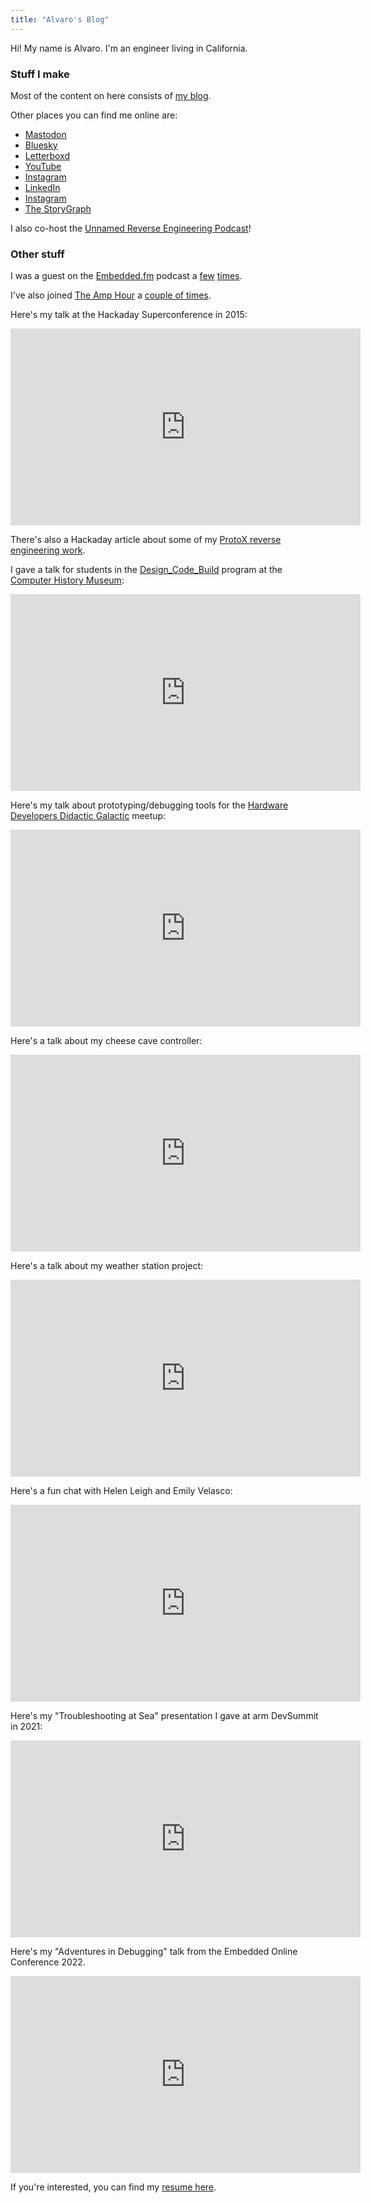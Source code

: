 ```yaml
---
title: "Alvaro's Blog"
---
```


Hi! My name is Alvaro. I'm an engineer living in California. 

### Stuff I make

Most of the content on here consists of [my blog][13].

Other places you can find me online are:
* [Mastodon][14]
* [Bluesky][15]
* [Letterboxd][1]
* [YouTube][2]
* [Instagram][17]
* [LinkedIn][18]
* [Instagram][17]
* [The StoryGraph][21]

I also co-host the [Unnamed Reverse Engineering Podcast][16]!
 
### Other stuff

I was a guest on the [Embedded.fm][7] podcast a [few][19] [times][20].

I've also joined [The Amp Hour][22] a [couple of times][23].


Here's my talk at the Hackaday Superconference in 2015:
<div align="center"><iframe width="560" height="315" src="https://www.youtube-nocookie.com/embed/qSHjzEO5CiE" frameborder="0" allow="encrypted-media; picture-in-picture" allowfullscreen></iframe></div>

There's also a Hackaday article about some of my [ProtoX reverse engineering work][8].

I gave a talk for students in the [Design_Code_Build][10] program at the [Computer History Museum][11]:
<div align="center"><iframe width="560" height="315" src="https://www.youtube-nocookie.com/embed/DQfIiqJCglA" frameborder="0" allow="encrypted-media; picture-in-picture" allowfullscreen></iframe></div>

Here's my talk about prototyping/debugging tools for the [Hardware Developers Didactic Galactic][12] meetup:
<div align="center"><iframe width="560" height="315" src="https://www.youtube-nocookie.com/embed/BQbZaITPuaA" frameborder="0" allow="encrypted-media; picture-in-picture" allowfullscreen></iframe></div>

Here's a talk about my cheese cave controller:
<div align="center"><iframe width="560" height="315" src="https://www.youtube.com/embed/xQfpvQGZDhU" frameborder="0" allow="encrypted-media; picture-in-picture" allowfullscreen></iframe></div>

Here's a talk about my weather station project:
<div align="center"><iframe width="560" height="315" src="https://www.youtube.com/embed/u2_glYECyDI" frameborder="0" allow="encrypted-media; picture-in-picture" allowfullscreen></iframe></div>

Here's a fun chat with Helen Leigh and Emily Velasco:
<div align="center"><iframe width="560" height="315" src="https://www.youtube.com/embed/UoC0vKWsjGY" frameborder="0" allow="encrypted-media; picture-in-picture" allowfullscreen></iframe></div>

Here's my "Troubleshooting at Sea" presentation I gave at arm DevSummit in 2021:
<div align="center"><iframe width="560" height="315" src="https://www.youtube.com/embed/h--vh9irkF8" frameborder="0" allow="encrypted-media; picture-in-picture" referrerpolicy="strict-origin-when-cross-origin" allowfullscreen></iframe></div>

Here's my "Adventures in Debugging" talk from the Embedded Online Conference 2022.
<div align="center"><iframe width="560" height="315" src="https://www.youtube.com/embed/RDUQ0w-5Ws4" frameborder="0" allow="encrypted-media; picture-in-picture" referrerpolicy="strict-origin-when-cross-origin" allowfullscreen></iframe></div>

If you're interested, you can find my [resume here][9].

[1]: http://letterboxd.com/alvarop/
[2]: https://www.youtube.com/user/apg88
[3]: http://www.flickr.com/photos/apg88/sets/
[4]: /tags/travel
[5]: /tags/projects
[6]: /tags/random
[7]: https://embedded.fm/episodes/130
[8]: https://hackaday.com/2014/12/10/reverse-engineering-the-proto-x-quadcopter-radio/
[9]: /files/Alvaro.Prieto.Resume.pdf
[10]: http://www.computerhistory.org/education/designcodebuild/
[11]: http://www.computerhistory.org
[12]: https://www.meetup.com/Hardware-Developers-Didactic-Galactic/
[13]: /blog
[14]: https://mastodon.social/@alvaro
[15]: https://bsky.app/profile/alvarop.com
[16]: https://unnamedre.com
[17]: https://instagram.com/alvaroops
[18]: https://www.linkedin.com/in/alvaroops/
[19]: https://embedded.fm/episodes/215
[20]: https://embedded.fm/episodes/370
[21]: https://app.thestorygraph.com/profile/alvarop
[22]: https://theamphour.com/456-2-crossover-camp-with-hackaday-and-unnamed-reverse-engineering-podcasts/
[23]: https://theamphour.com/614-reunion-impedance-matching-and-2023-predictions/
